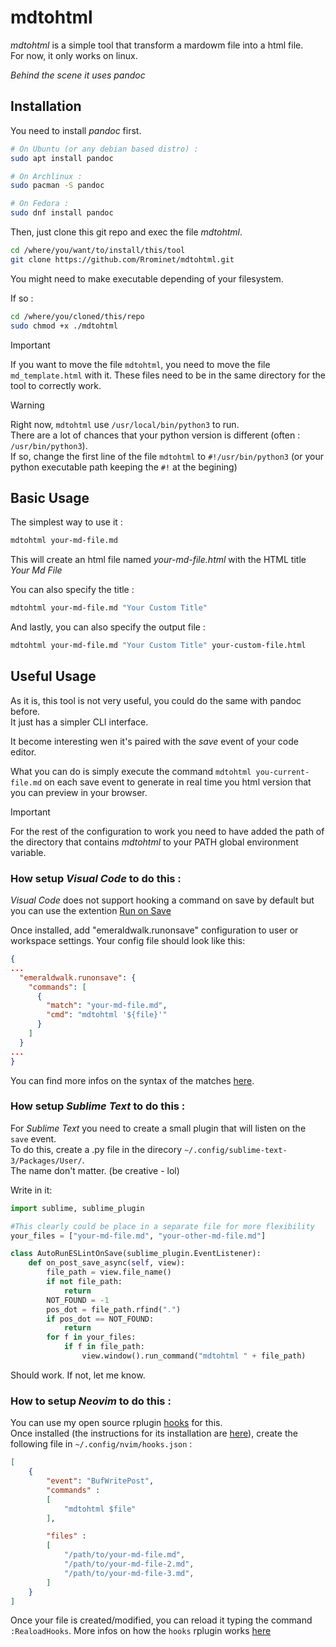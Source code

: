 # mdtohtml
*mdtohtml* is a simple tool that transform a mardowm file into a html file.  
For now, it only works on linux.  

*Behind the scene it uses pandoc*

## Installation

You need to install *pandoc* first.

```bash
# On Ubuntu (or any debian based distro) : 
sudo apt install pandoc

# On Archlinux :
sudo pacman -S pandoc

# On Fedora :
sudo dnf install pandoc
```

Then, just clone this git repo and exec the file *mdtohtml*.  
```bash
cd /where/you/want/to/install/this/tool
git clone https://github.com/Rrominet/mdtohtml.git
```
You might need to make executable depending of your filesystem.

If so : 
```bash
cd /where/you/cloned/this/repo
sudo chmod +x ./mdtohtml
```
> [!IMPORTANT]
> If you want to move the file `mdtohtml`, you need to move the file `md_template.html` with it. These files need to be in the same directory for the tool to correctly work.

> [!WARNING]
> Right now, `mdtohtml` use `/usr/local/bin/python3` to run.  
> There are a lot of chances that your python version is different (often : `/usr/bin/python3`).  
> If so, change the first line of the file `mdtohtml` to `#!/usr/bin/python3` (or your python executable path keeping the `#!` at the begining)

## Basic Usage

The simplest way to use it :
```bash
mdtohtml your-md-file.md
```

This will create an html file named *your-md-file.html* with the HTML title *Your Md File*

You can also specify the title : 
```bash
mdtohtml your-md-file.md "Your Custom Title"
```

And lastly, you can also specify the output file :
```bash
mdtohtml your-md-file.md "Your Custom Title" your-custom-file.html
```

## Useful Usage

As it is, this tool is not very useful, you could do the same with pandoc before.  
It just has a simpler CLI interface.

It become interesting wen it's paired with the *save* event of your code editor.

What you can do is simply execute the command `mdtohtml you-current-file.md` on each save event to generate in real time you html version that you can preview in your browser.

> [!IMPORTANT]
> For the rest of the configuration to work you need to have added the path of the directory that contains *mdtohtml* to your PATH global environment variable.

### How setup *Visual Code* to do this : 

*Visual Code* does not support hooking a command on save by default but you can use the extention [Run on Save](https://marketplace.visualstudio.com/items?itemName=emeraldwalk.RunOnSave)

Once installed, add "emeraldwalk.runonsave" configuration to user or workspace settings.
Your config file should look like this:

```json 
{
...
  "emeraldwalk.runonsave": {
    "commands": [
      {
        "match": "your-md-file.md",
        "cmd": "mdtohtml '${file}'"
      }
    ]
  }
...
}
```

You can find more infos on the syntax of the matches [here](https://marketplace.visualstudio.com/items?itemName=emeraldwalk.RunOnSave).

### How setup *Sublime Text* to do this :

For *Sublime Text* you need to create a small plugin that will listen on the `save` event.  
To do this, create a .py file in the direcory `~/.config/sublime-text-3/Packages/User/`.  
The name don't matter. (be creative - lol)

Write in it: 
```python
import sublime, sublime_plugin

#This clearly could be place in a separate file for more flexibility
your_files = ["your-md-file.md", "your-other-md-file.md"] 

class AutoRunESLintOnSave(sublime_plugin.EventListener):
    def on_post_save_async(self, view):
        file_path = view.file_name()
        if not file_path:
            return
        NOT_FOUND = -1
        pos_dot = file_path.rfind(".")
        if pos_dot == NOT_FOUND:
            return
        for f in your_files:
            if f in file_path:
                view.window().run_command("mdtohtml " + file_path)
```

Should work. If not, let me know.

### How to setup *Neovim* to do this :

You can use my open source rplugin [hooks](https://github.com/Rrominet/nvim-hooks) for this.  
Once installed (the instructions for its installation are [here](https://github.com/Rrominet/nvim-hooks)), create the following file in `~/.config/nvim/hooks.json` :
```json
[
    {
        "event": "BufWritePost",
        "commands" : 
        [
            "mdtohtml $file"
        ], 

        "files" : 
        [
            "/path/to/your-md-file.md",
            "/path/to/your-md-file-2.md",
            "/path/to/your-md-file-3.md",
        ]
    }
]
```

Once your file is created/modified, you can reload it typing the command `:RealoadHooks`.
More infos on how the `hooks` rplugin works [here](https://github.com/Rrominet/nvim-hooks)
